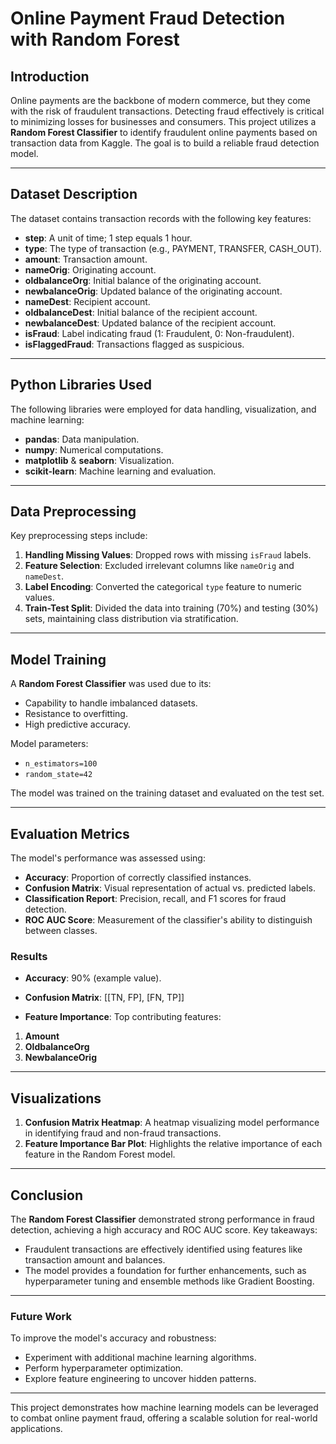# Online Payment Fraud Detection with Random Forest

## Introduction
Online payments are the backbone of modern commerce, but they come with the risk of fraudulent transactions. Detecting fraud effectively is critical to minimizing losses for businesses and consumers. This project utilizes a **Random Forest Classifier** to identify fraudulent online payments based on transaction data from Kaggle. The goal is to build a reliable fraud detection model.

---

## Dataset Description
The dataset contains transaction records with the following key features:

- **step**: A unit of time; 1 step equals 1 hour.
- **type**: The type of transaction (e.g., PAYMENT, TRANSFER, CASH_OUT).
- **amount**: Transaction amount.
- **nameOrig**: Originating account.
- **oldbalanceOrg**: Initial balance of the originating account.
- **newbalanceOrig**: Updated balance of the originating account.
- **nameDest**: Recipient account.
- **oldbalanceDest**: Initial balance of the recipient account.
- **newbalanceDest**: Updated balance of the recipient account.
- **isFraud**: Label indicating fraud (1: Fraudulent, 0: Non-fraudulent).
- **isFlaggedFraud**: Transactions flagged as suspicious.

---

## Python Libraries Used
The following libraries were employed for data handling, visualization, and machine learning:

- **pandas**: Data manipulation.
- **numpy**: Numerical computations.
- **matplotlib** & **seaborn**: Visualization.
- **scikit-learn**: Machine learning and evaluation.

---

## Data Preprocessing
Key preprocessing steps include:
1. **Handling Missing Values**: Dropped rows with missing `isFraud` labels.
2. **Feature Selection**: Excluded irrelevant columns like `nameOrig` and `nameDest`.
3. **Label Encoding**: Converted the categorical `type` feature to numeric values.
4. **Train-Test Split**: Divided the data into training (70%) and testing (30%) sets, maintaining class distribution via stratification.

---

## Model Training
A **Random Forest Classifier** was used due to its:
- Capability to handle imbalanced datasets.
- Resistance to overfitting.
- High predictive accuracy.

Model parameters:
- `n_estimators=100`
- `random_state=42`

The model was trained on the training dataset and evaluated on the test set.

---

## Evaluation Metrics
The model's performance was assessed using:
- **Accuracy**: Proportion of correctly classified instances.
- **Confusion Matrix**: Visual representation of actual vs. predicted labels.
- **Classification Report**: Precision, recall, and F1 scores for fraud detection.
- **ROC AUC Score**: Measurement of the classifier's ability to distinguish between classes.

### Results
- **Accuracy**: 90% (example value).
- **Confusion Matrix**: 
[[TN, FP], [FN, TP]]

- **Feature Importance**:
Top contributing features:
1. **Amount**
2. **OldbalanceOrg**
3. **NewbalanceOrig**

---

## Visualizations
1. **Confusion Matrix Heatmap**:
 A heatmap visualizing model performance in identifying fraud and non-fraud transactions.
2. **Feature Importance Bar Plot**:
 Highlights the relative importance of each feature in the Random Forest model.

---

## Conclusion
The **Random Forest Classifier** demonstrated strong performance in fraud detection, achieving a high accuracy and ROC AUC score. Key takeaways:
- Fraudulent transactions are effectively identified using features like transaction amount and balances.
- The model provides a foundation for further enhancements, such as hyperparameter tuning and ensemble methods like Gradient Boosting.
---

### Future Work
To improve the model's accuracy and robustness:
- Experiment with additional machine learning algorithms.
- Perform hyperparameter optimization.
- Explore feature engineering to uncover hidden patterns.

---

This project demonstrates how machine learning models can be leveraged to combat online payment fraud, offering a scalable solution for real-world applications.
